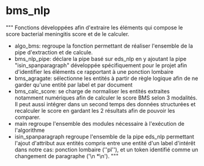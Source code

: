 # bms_nlp
"""
Fonctions développées afin d'extraire les éléments qui compose le score bacterial meningitis score et de le calculer.
- algo_bms: regroupe la fonction permettant de réaliser l'ensemble de la pipe d'extraction et de calcule.
- bms_nlp_pipe: déclare la pipe basé sur eds_nlp 
    en y ajoutant la pipe "isin_spanparagraph" développée spécifiquement pour le projet afin 
    d'identifier les éléments ce rapportant à une ponction lombaire
- bms_agragate: sélectionne les entités à partir de règle logique 
    afin de ne garder qu'une entité par label et par document
- bms_calc_score: se charge de normaliser les entités extraites notamment numériques 
    afin de calculer le score BMS selon 3 modalités. 
    Il peut aussi intégrer dans un second temps des données structurées 
    et recalculer le score en gardant les 2 résultats afin de pouvoir les comparer.
- main regroupe l'ensemble des modules nécessaire à l'exécution de l'algorithme
- isin_spanparagraph regroupe l'ensemble de la pipe eds_nlp permettant l'ajout d'attribut aux entités compris entre une entité d'un label d'intérêt
    dans notre cas: ponction lombaire (''pl''), et un token identifié comme un changement de paragraphe ('\n *\n').
"""
